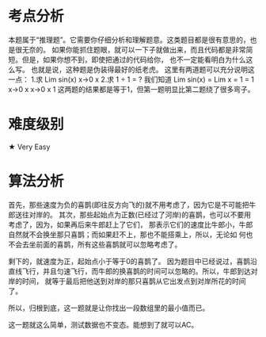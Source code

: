 # 考点分析

本题属于“推理题”。它需要你仔细分析和理解题意。这类题目都是很有意思的，也是很无奈的。 如果你能抓住题眼，就可以一下子就做出来，而且代码都是非常简短。但是，如果你想不到，即使把通过的代码给你， 也不一定能看明白为什么这么写。
也就是说，这种题是伪装得最好的纸老虎。
这里有两道题可以充分说明这一点：
1.求 Lim sin(x)
    x->0   x
2.求 1 ÷ 1 = ?
我们知道
Lim sin(x) = Lim  x = 1 = 1
x->0   x     x->0 x   1
这两题的结果都是等于1，但第一题明显比第二题绕了很多弯子。

# 难度级别

★ Very Easy

# 算法分析

首先，那些速度为负的喜鹊(即往反方向飞的)就不用考虑了，因为它是不可能把牛郎送往对岸的。
其次，那些起始点为正数(已经过了河岸)的喜鹊，也可以不要用考虑了，因为，如果再后来牛郎赶上了它们， 那表示它们的速度比牛郎小，牛郎自然就不会换坐那只喜鹊；而如果赶不上，那也不能搭乘上，所以，无论如 何也不会去坐前面的喜鹊，所有这些喜鹊就可以忽略考虑了。

剩下的，就速度为正，起始点小于等于0的喜鹊了。
因为题目中已经说过，喜鹊沿直线飞行，并且匀速飞行，而牛郎的换喜鹊的时间可以忽略的。所以，牛郎到达对岸的时间， 就等于最后把他送到对岸的那只喜鹊从它出发点到对岸所花的时间了。

所以，归根到底，这一题就是让你找出一段数组里的最小值而已。

这一题就这么简单，测试数据也不变态。能想到了就可以AC。